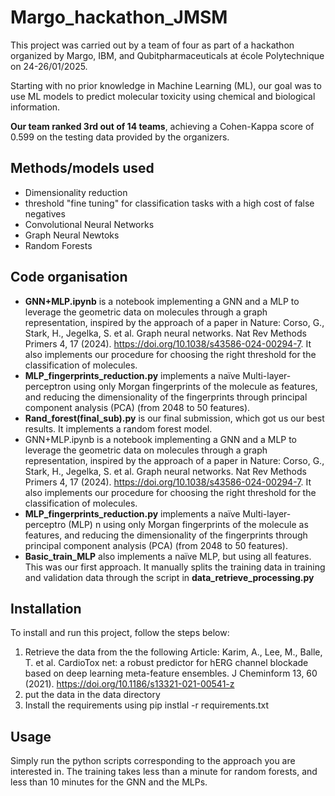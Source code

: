 
# Margo_hackathon_JMSM
This project was carried out by a team of four  as part of a hackathon organized by Margo, IBM, and Qubitpharmaceuticals at école Polytechnique on 24-26/01/2025. 

Starting with no prior knowledge in Machine Learning (ML), our goal was to use ML  models to predict molecular toxicity using chemical and biological information.

**Our team ranked 3rd out of 14 teams**, achieving a Cohen-Kappa score of 0.599 on the testing data provided by the organizers. 


## Methods/models used
- Dimensionality reduction
- threshold "fine tuning" for classification tasks with a high cost of false negatives 
- Convolutional Neural Networks
- Graph Neural Newtoks
- Random Forests

## Code organisation
- **GNN+MLP.ipynb** is a notebook implementing a GNN and a MLP to leverage the geometric data on molecules through a graph representation, inspired by the approach of a paper in Nature: Corso, G., Stark, H., Jegelka, S. et al. Graph neural networks. Nat Rev Methods Primers 4, 17 (2024). https://doi.org/10.1038/s43586-024-00294-7. It also implements our procedure for choosing the right threshold for the classification of molecules.
- **MLP_fingerprints_reduction.py** implements a naïve Multi-layer-perceptron using only Morgan fingerprints of the molecule as features, and reducing the dimensionality of the fingerprints through principal component analysis (PCA) (from 2048 to 50 features).
- **Rand_forest(final_sub).py** is our final submission, which got us our best results. It implements a random forest model.
- GNN+MLP.ipynb is a notebook implementing a GNN and a MLP to leverage the geometric data on molecules through a graph representation, inspired by the approach of a paper in Nature: Corso, G., Stark, H., Jegelka, S. et al. Graph neural networks. Nat Rev Methods Primers 4, 17 (2024). https://doi.org/10.1038/s43586-024-00294-7. It also implements our procedure for choosing the right threshold for the classification of molecules.
- **MLP_fingerprints_reduction.py** implements a naïve Multi-layer-perceptro (MLP) n using only Morgan fingerprints of the molecule as features, and reducing the dimensionality of the fingerprints through principal component analysis (PCA) (from 2048 to 50 features). 
- **Basic_train_MLP** also implements a naïve MLP, but using all features. This was our first approach. It manually splits the training data in training and validation data through the script in **data_retrieve_processing.py**

## Installation
To install and run this project, follow the steps below:
1. Retrieve the data from the the following Article:  Karim, A., Lee, M., Balle, T. et al. CardioTox net: a robust predictor for hERG channel blockade based on deep learning meta-feature ensembles. J Cheminform 13, 60 (2021). https://doi.org/10.1186/s13321-021-00541-z
2. put the data in the data directory
3. Install the requirements using pip instlal -r requirements.txt

## Usage
Simply run the python scripts corresponding to the approach you are interested in. The training takes less than a minute for random forests, and less than 10 minutes for the GNN and the MLPs. 

